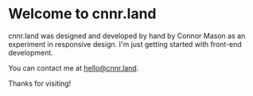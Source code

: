 # Welcome to cnnr.land

cnnr.land was designed and developed by hand by Connor Mason as an experiment in responsive design. I'm just getting started with front-end development.

You can contact me at [hello@cnnr.land](mailto:hello@cnnr.land).

Thanks for visiting!